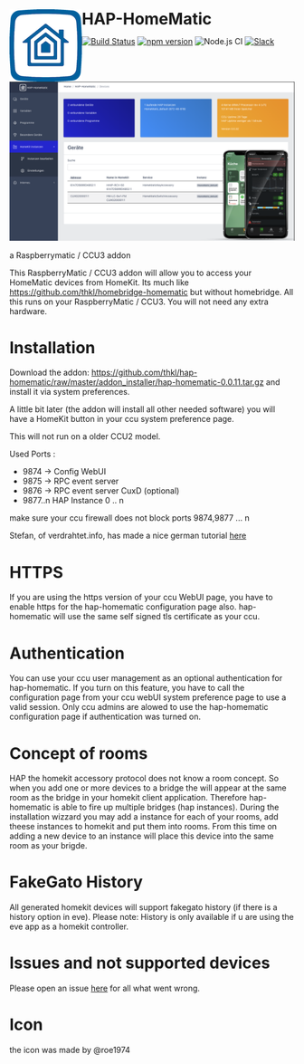 <h1 style="display:inline"><img src="doc/HAP-HomeMatic_LogoBlue.png" style="float:left;"> HAP-HomeMatic</h1>

[![Build Status](https://travis-ci.org/thkl/hap-homematic.svg?branch=master)](https://travis-ci.org/thkl/hap-homematic)
[![npm version](https://badge.fury.io/js/hap-homematic.svg)](https://badge.fury.io/js/hap-homematic)
![Node.js CI](https://github.com/thkl/hap-homematic/workflows/Node.js%20CI/badge.svg)
[![Slack](https://img.shields.io/badge/Join-Slack-green.svg)](https://join.slack.com/t/neuerworkspac-km37354/shared_invite/zt-hnlaon12-VoVmXUX7lzgOWYCnzb6QnA)

<p align="center">
    <img src="doc/hap_homematic_ui2.png">
</p>


a Raspberrymatic / CCU3 addon


This RaspberryMatic / CCU3 addon will allow you to access your HomeMatic devices from HomeKit. Its much like https://github.com/thkl/homebridge-homematic but without homebridge.
All this runs on your RaspberryMatic / CCU3. You will not need any extra hardware.

# Installation
Download the addon: https://github.com/thkl/hap-homematic/raw/master/addon_installer/hap-homematic-0.0.11.tar.gz and install it via system preferences.

A little bit later (the addon will install all other needed software) you will have a HomeKit button in your ccu system preference page.

This will not run on a older CCU2 model.

Used Ports : 
* 9874 -> Config WebUI
* 9875 -> RPC event server
* 9876 -> RPC event server CuxD (optional)
* 9877..n HAP Instance 0 .. n

make sure your ccu firewall does not block ports 9874,9877 ... n

Stefan, of verdrahtet.info, has made a nice german tutorial [here](https://www.verdrahtet.info/2020/05/02/homekit-und-homematic-einfach-wie-nie/)


# HTTPS
If you are using the https version of your ccu WebUI page, you have to enable https for the hap-homematic configuration page also.
hap-homematic will use the same self signed tls certificate as your ccu.

# Authentication
You can use your ccu user management as an optional authentication for hap-homematic. If you turn on this feature, you have to call the configuration page from your ccu webUI system preference page to use a valid session. Only ccu admins are alowed to use the hap-homematic configuration page if authentication was turned on.

# Concept of rooms
HAP the homekit accessory protocol does not know a room concept. So when you add one or more devices to a bridge the will appear at the same room as the bridge in your homekit client application. Therefore hap-homematic is able to fire up multiple bridges (hap instances). During the installation wizzard you may add a instance for each of your rooms, add theese instances to homekit and put them into rooms. From this time on adding a new device to an instance will place this device into the same room as your brigde.

# FakeGato History
All generated homekit devices will support fakegato history (if there is a history option in eve). 
Please note: History is only available if u are using the eve app as a homekit controller.

# Issues and not supported devices
Please open an issue [here](https://github.com/thkl/hap-homematic/issues/new) for all what went wrong.

# Icon
the icon was made by @roe1974
